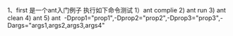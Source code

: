 1、first 是一个ant入门例子
执行如下命令测试
1）ant complie
2) ant run
3) ant clean
4) ant
5) ant  -Dprop1="prop1",-Dprop2="prop2",-Dprop3="prop3",-Dargs="args1,args2,args3,args4"
